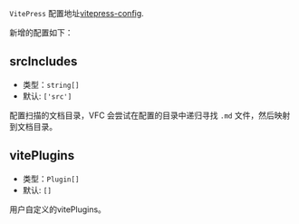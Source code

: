 `VitePress` 配置地址[vitepress-config](https://vitepress.vuejs.org/config/basics.html).

新增的配置如下：

## srcIncludes

- 类型：`string[]`
- 默认: `['src']`

配置扫描的文档目录，VFC 会尝试在配置的目录中递归寻找 `.md` 文件，然后映射到文档目录。

## vitePlugins
- 类型：`Plugin[]`
- 默认: `[]`

用户自定义的vitePlugins。